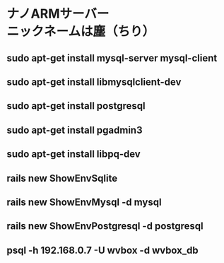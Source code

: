 ナノARMサーバー  
ニックネームは塵（ちり）
=============

## sudo apt-get install mysql-server mysql-client 
## sudo apt-get install libmysqlclient-dev 

## sudo apt-get install postgresql
## sudo apt-get install pgadmin3
 

## sudo apt-get install libpq-dev 

## rails new ShowEnvSqlite  
## rails new ShowEnvMysql -d mysql  
## rails new ShowEnvPostgresql -d postgresql  

## psql -h 192.168.0.7 -U wvbox -d wvbox_db

